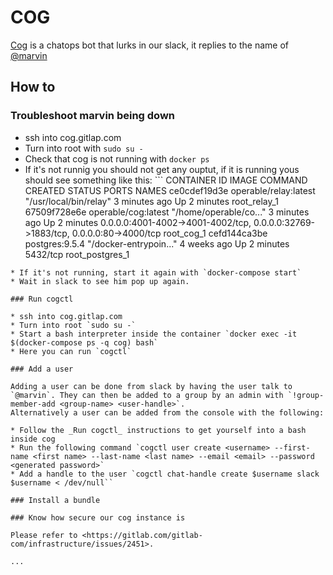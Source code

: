 # COG

[Cog](https://github.com/operable/cog/) is a chatops bot that lurks in our slack, it replies to the name of [@marvin](https://en.wikipedia.org/wiki/Marvin_\(character\))

## How to

### Troubleshoot marvin being down

* ssh into cog.gitlap.com
* Turn into root with `sudo su -`
* Check that cog is not running with `docker ps`
* If it's not runnig you should not get any ouptut, if it is running yous should see something like this: ```
CONTAINER ID        IMAGE                   COMMAND                  CREATED             STATUS              PORTS                                                                             NAMES
ce0cdef19d3e        operable/relay:latest   "/usr/local/bin/relay"   3 minutes ago       Up 2 minutes                                                                                          root_relay_1
67509f728e6e        operable/cog:latest     "/home/operable/co..."   3 minutes ago       Up 2 minutes        0.0.0.0:4001-4002->4001-4002/tcp, 0.0.0.0:32769->1883/tcp, 0.0.0.0:80->4000/tcp   root_cog_1
cefd144ca3be        postgres:9.5.4          "/docker-entrypoin..."   4 weeks ago         Up 2 minutes        5432/tcp                                                                          root_postgres_1
```
* If it's not running, start it again with `docker-compose start`
* Wait in slack to see him pop up again.

### Run cogctl

* ssh into cog.gitlap.com
* Turn into root `sudo su -`
* Start a bash interpreter inside the container `docker exec -it $(docker-compose ps -q cog) bash`
* Here you can run `cogctl`

### Add a user

Adding a user can be done from slack by having the user talk to `@marvin`. They can then be added to a group by an admin with `!group-member-add <group-name> <user-handle>`.
Alternatively a user can be added from the console with the following:

* Follow the _Run cogctl_ instructions to get yourself into a bash inside cog
* Run the following command `cogctl user create <username> --first-name <first name> --last-name <last name> --email <email> --password <generated password>`
* Add a handle to the user `cogctl chat-handle create $username slack $username < /dev/null``

### Install a bundle

### Know how secure our cog instance is

Please refer to <https://gitlab.com/gitlab-com/infrastructure/issues/2451>.

...
